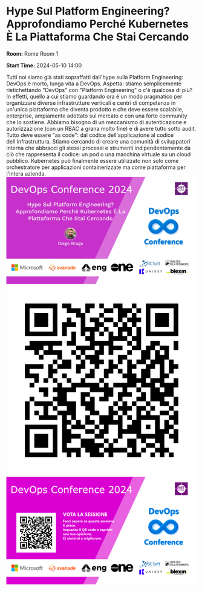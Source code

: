 # Hype Sul Platform Engineering? Approfondiamo Perché Kubernetes È La Piattaforma Che Stai Cercando
**Room:** Rome Room 1

**Start Time:** 2024-05-10 14:00

Tutti noi siamo già stati sopraffatti dall'hype sulla Platform Engineering: DevOps è morto, lunga vita a DevOps. Aspetta: stiamo semplicemente rietichettando "DevOps" con "Platform Engineering" o c'è qualcosa di più? In effetti, quello a cui stiamo guardando ora è un modo pragmatico per organizzare diverse infrastrutture verticali e centri di competenza in un'unica piattaforma che diventa prodotto e che deve essere scalabile, enterprise, ampiamente adottato sul mercato e con una forte community che lo sostiene. Abbiamo bisogno di un meccanismo di autenticazione e autorizzazione (con un RBAC a grana molto fine) e di avere tutto sotto audit. Tutto deve essere "as code": dal codice dell'applicazione al codice dell'infrastruttura. Stiamo cercando di creare una comunità di sviluppatori interna che abbracci gli stessi processi e strumenti indipendentemente da ciò che rappresenta il codice: un pod o una macchina virtuale su un cloud pubblico. Kubernetes può finalmente essere utilizzato non solo come orchestratore per applicazioni containerizzate ma come piattaforma per l'intera azienda.
![Banner](room1_14_00.jpeg 'SessionBanner')
![QR](qr.png 'Qr')
![Voting Banner](votingBanner.png 'Voting Banner')

